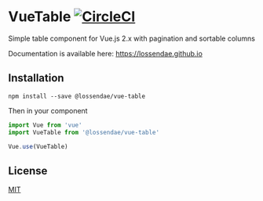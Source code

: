 # VueTable [![CircleCI](https://circleci.com/gh/lossendae/vue-table.svg?style=shield&circle-token=2aa1824b780715141aeaed61168e185a1c1ceb67)](https://circleci.com/gh/lossendae/vue-table)

Simple table component for Vue.js 2.x with pagination and sortable columns

Documentation is available here: https://lossendae.github.io

## Installation

```
npm install --save @lossendae/vue-table
```

Then in your component

```js 
import Vue from 'vue'
import VueTable from '@lossendae/vue-table'

Vue.use(VueTable)
```

## License

[MIT](https://github.com/lossendae/vue-table/blob/master/LICENSE)

